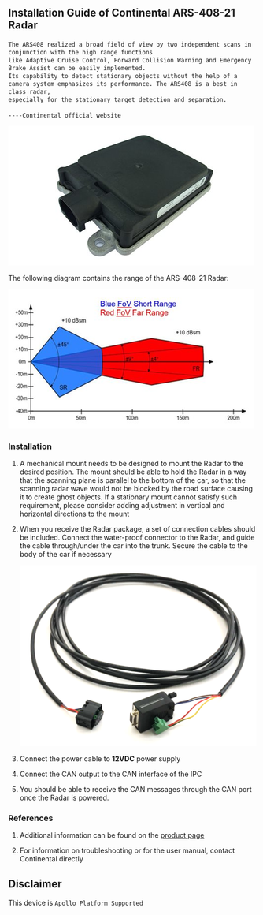 ## Installation Guide of Continental ARS-408-21 Radar

```
The ARS408 realized a broad field of view by two independent scans in conjunction with the high range functions
like Adaptive Cruise Control, Forward Collision Warning and Emergency Brake Assist can be easily implemented. 
Its capability to detect stationary objects without the help of a camera system emphasizes its performance. The ARS408 is a best in class radar, 
especially for the stationary target detection and separation. 

----Continental official website
```

![radar_image](images/ARS-408-21.jpg)

The following diagram contains the range of the ARS-408-21 Radar:

![radar_range](images/ars-404-21-range.jpg)

### Installation

1. A mechanical mount needs to be designed to mount the Radar to the desired position. The mount should be able to hold the Radar in a way that the scanning plane is parallel to the bottom of the car, so that the scanning radar wave would not be blocked by the road surface causing it to create ghost objects. If a stationary mount cannot satisfy such requirement, please consider adding adjustment in vertical and horizontal directions to the mount

2. When you receive the Radar package, a set of connection cables should be included. Connect the water-proof connector to the Radar, and guide the cable through/under the car into the trunk. Secure the cable to the body of the car if necessary

   ![radar_cable](images/ars-408-21-cable.png)

3. Connect the power cable to **12VDC** power supply

4. Connect the CAN output to the CAN interface of the IPC

5. You should be able to receive the CAN messages through the CAN port once the Radar is powered.

### References

1. Additional information can be found on the [product page](https://www.continental-automotive.com/Landing-Pages/Industrial-Sensors/Products/ARS-408-21)

2. For information on troubleshooting or for the user manual, contact Continental directly

## Disclaimer

This device is `Apollo Platform Supported`

    

    